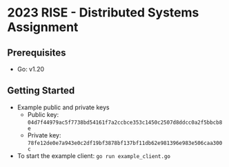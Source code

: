 # 2023 RISE - Distributed Systems Assignment

## Prerequisites

* Go: v1.20

## Getting Started

* Example public and private keys
  - Public key: `04d7f44979ac5f7738bd54161f7a2ccbce353c1450c2507d8ddcc0a2f5bbcb8e`
  - Private key: `78fe12de0e7a943e0c2df19bf3878bf137bf11db62e981396e983e506caa300c`
* To start the example client: `go run example_client.go`

